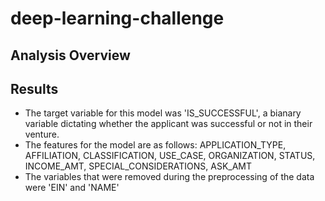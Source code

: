 # deep-learning-challenge

## Analysis Overview

## Results

* The target variable for this model was 'IS_SUCCESSFUL', a bianary variable dictating whether the applicant was successful or not in their venture.
* The features for the model are as follows: APPLICATION_TYPE, AFFILIATION, CLASSIFICATION, USE_CASE, ORGANIZATION, STATUS, INCOME_AMT, SPECIAL_CONSIDERATIONS, ASK_AMT
 * The variables that were removed during the preprocessing of the data were 'EIN' and 'NAME'


